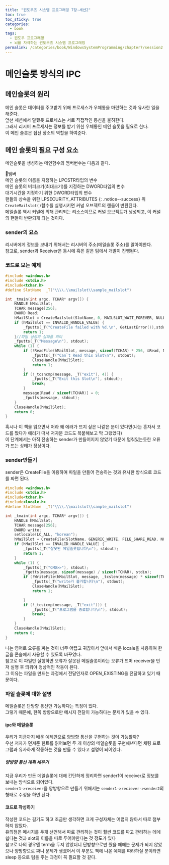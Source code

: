 ```yaml
---
title: "윈도우즈 시스템 프로그래밍 7장-세션2"
toc: true
toc_sticky: true
categories:
  - book
tags:
  - 윈도우 프로그래밍
  - 뇌를 자극하는 윈도우즈 시스템 프로그래밍
permalink: /categories/book/WindowsSystemProgramming/chapter7/session2
---
```

# 메인슬롯 방식의 IPC
## 메인슬롯의 원리
메인 슬롯은 데이터를 주고받기 위해 프로세스가 우체통을 마련하는 것과 유사한 일을 해준다.<br>
앞선 세션에서 말했듯 프로세스는 서로 직접적인 통신을 불허한다.<br>
그래서 리시버 프로세서는 정보를 받기 위한 우체통인 메인 슬롯을 필요로 한다.<br>
이 메인 슬롯은 접선 장소의 역할을 하여준다.
## 메인 슬롯의 필요 구성 요소
메인슬롯을 생성하는 메인함수의 멤버변수는 다음과 같다.<br>

📍멤버<br>
메인 슬롯의 이름을 지정하는 LPCSTR타입의 변수<br>
메인 슬롯의 버퍼크기(최대크기)를 지정하는 DWORD타입의 변수<br>
대기시간을 지정하기 위한 DWORD타입의 변수<br>
핸들의 상속을 위한 LPSECURITY_ATTRIBUTES
{: .notice--success}
위 `CreateMailslot()`함수를 실행시키면 커널 오브젝트의 핸들이 반환된다.<br>
메일슬롯 역시 커널에 의해 관리되는 리소스이므로 커널 오브젝트가 생성되고, 이 커널의 핸들이 반환되게 되는 것이다.
### sender의 요소
리시버에게 정보를 보내기 위해서는 리시버의 주소(메일슬롯 주소)를 알아야한다.<br>
참고로, sender과 Receiver은 동시에 혹은 같은 팀에서 개발이 진행된다.
### 코드로 보는 예제
```c
#include <windows.h>
#include <stdio.h>
#include<tchar.h>
#define SlotName  _T("\\\\.\\mailslot\\sample_mailslot")

int _tmain(int argc, TCHAR* argv[]) {
	HANDLE hMailSlot;
	TCHAR message[256];
	DWORD Read;
	hMailSlot = CreateMailslot(SlotName, 0, MAILSLOT_WAIT_FOREVER, NULL);
	if (hMailSlot == INVALID_HANDLE_VALUE) {
		_fputts(_T("CreateFile failed with %d.\n", GetLastError()),stdout);
		return 1;
	}//파일 생성의 실패를 의미
	_fputts(_T("Message\n"), stdout);
	while (1) {
		if (!ReadFile(hMailSlot, message, sizeof(TCHAR) * 256, &Read, NULL)) {
			_fputts(_T("Can`t Read this Slot\n"), stdout);
			CloseHandle(hMailSlot);
			return 1;
		}
		if (!_tcsncmp(message, _T("exit"), 4)) {
			_fputts(_T("Exit this Slot\n"), stdout);
			break;
		}
		message[Read / sizeof(TCHAR)] = 0;
		_fputts(message, stdout);
	}
	CloseHandle(hMailSlot);
	return 0;
}
```
혹시나 이 책을 읽으면서 어라 왜 에러가 뜨지 싶은 나같은 분이 있다면(나는 혼자서 코드를 짰다가 에러가 떠서 저자분 코드도 복붙해보고 막 그랬었다)<br>
이 단계에서는 아직 전송하는 sender가 만들어지지 않았기 때문에 멈춰있는듯한 오류가 뜨는 상태가 정상이다.
### sender만들기
sender은 CreateFile을 이용하여 파일을 만들어 전송하는 것과 유사한 방식으로 코드를 짜면 된다.
```c
#include <windows.h>
#include <stdio.h>
#include<tchar.h>
#include<locale.h>
#define SlotName  _T("\\\\.\\mailslot\\sample_mailslot")

int _tmain(int argc, TCHAR* argv[]) {
	HANDLE hMailSlot;
	TCHAR message[256];
	DWORD write;
	setlocale(LC_ALL, "korean");
	hMailSlot = CreateFile(SlotName, GENERIC_WRITE, FILE_SHARE_READ, NULL, OPEN_EXISTING, FILE_ATTRIBUTE_NORMAL, NULL);
	if (hMailSlot == INVALID_HANDLE_VALUE) {
		_fputts(_T("잘못된 메일슬롯입니다\n"), stdout);
		return 1;
	}
	while (1) {
		_fputts(_T("CMD>>"), stdout);
		_fgetts(message, sizeof(message) / sizeof(TCHAR), stdin);
		if (!WriteFile(hMailSlot, message, _tcslen(message) * sizeof(TCHAR), &write, NULL)) {
			_fputts(_T("write가 불가합니다\n"), stdout);
			CloseHandle(hMailSlot);
			return 1;

		}
		if (!_tcsicmp(message, _T("exit"))) {
			_fputts(_T("프로그램을 종료합니다\n"), stdout);
			break;
		}
	}
	CloseHandle(hMailSlot);
	return 0;
}
```
나는 영어로 오류를 짜는 것이 너무 어렵고 귀찮아서 앞에서 배운 locale을 사용하여 한글을 콘솔에서 사용할 수 있도록 바꾸었다.<br>
참고로 이 파일만 실행하면 오류가 잘못된 메일슬롯이라는 오류가 뜨며 receiver을 먼저 실행 후 띄워야 정상적인 작동이 된다.<br>
그 이유는 파일을 만드는 과정에서 전달인자로 OPEN_EXISTING을 전달하고 있기 때문이다.
### 파일 슬롯에 대한 설명
메일슬롯은 단방향 통신만 가능하다는 특징이 있다.<br>
그렇기 때문에, 한쪽 방향으로만 메시지 전달이 가능하다는 문제가 있을 수 있다.<br>
#### ipc와 메일슬롯
우리가 지금까지 배운 예제만으로 양방향 통신을 구현하는 것이 가능할까?<br>
우선 저자가 던져준 힌트를 읽어보면 두 개 이상의 메일슬롯을 구현해낸다면 채팅 프로그램과 유사하게 작동하는 것을 만들 수 있다고 설명이 되어있다.<br>
##### 양방향 통신 계획 세우기
지금 우리가 만든 메일슬롯에 대해 간단하게 정리하면 sender1이 receiver로 정보를 보내는 방식으로 되어있다.<br>
`sender1->receiver`을 양방향으로 만들기 위해서는 `sender1->reciever->sender2`의 형태로 수정을 하면 된다.<br>
#### 코드로 작성하기
작성한 코드는 길기도 하고 조금만 생각하면 크게 구성자체는 어렵지 않아서 따로 첨부하지 않았다.<br>
유의점은 메시지를 두개 선언해서 따로 관리하는 것이 훨씬 코드를 짜고 관리하는 데에 쉽다는 것과 slot의 이름을 따로 두어야한다는 것 정도가 있다<br>
참고로 나의 경우엔 term을 두지 않았더니 단방향으로만 짰을 때에는 문제가 되지 않았으나 양방향으로 짜니 문제가 생겼어서 이 부분도 책에 나온 예제를 따라하실 분이라면 sleep 등으로 텀을 주는 과정이 꼭 필요할 것 같다.